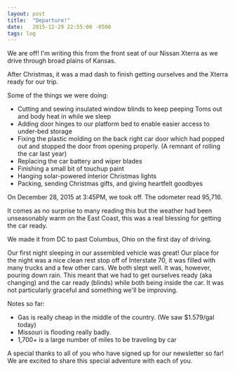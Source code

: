 ```yaml
---
layout: post
title:  "Departure!"
date:   2015-12-29 22:55:00 -0500
tags: log
---
```


We are off! I'm writing this from the front seat of our Nissan Xterra as we drive through broad plains of Kansas.

After Christmas, it was a mad dash to finish getting ourselves and the Xterra ready for our trip.

Some of the things we were doing:

* Cutting and sewing insulated window blinds to keep peeping Toms out and body heat in while we sleep
* Adding door hinges to our platform bed to enable easier access to under-bed storage
* Fixing the plastic molding on the back right car door which had popped out and stopped the door from opening properly. (A remnant of rolling the car last year)
* Replacing the car battery and wiper blades
* Finishing a small bit of touchup paint
* Hanging solar-powered interior Christmas lights
* Packing, sending Christmas gifts, and giving heartfelt goodbyes

On December 28, 2015 at 3:45PM, we took off. The odometer read 95,716.

It comes as no surprise to many reading this but the weather had been unseasonably warm on the East Coast, this was a real blessing for getting the car ready.

We made it from DC to past Columbus, Ohio on the first day of driving.

Our first night sleeping in our assembled vehicle was great! Our place for the night was a nice clean rest stop off of Interstate 70, it was filled with many trucks and a few other cars. We both slept well. It was, however, pouring down rain. This meant that we had to get ourselves ready (aka changing) and the car ready (blinds) while both being inside the car. It was not particularly graceful and something we'll be improving.

Notes so far:

* Gas is really cheap in the middle of the country. (We saw $1.579/gal today)
* Missouri is flooding really badly.
* 1,700+ is a large number of miles to be traveling by car

A special thanks to all of you who have signed up for our newsletter so far! We are excited to share this special adventure with each of you.
